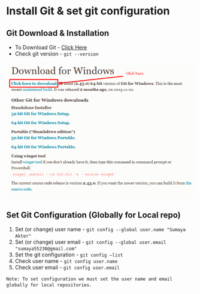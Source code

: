 # Install Git & set git configuration

## Git ​Download &​ Installation

- To Download Git - [Click Here](https://git-scm.com/download/win)
- Check git version - `git --version`

![git_download_link](../images/git_install.png)

## Set Git Configuration (Globally for Local repo)

1. Set (or change) user name - `git config --global user.name "Sumaya Akter"`
2. Set (or change) user email - `git config --global user.email "sumaya55230@gmail.com"`
3. Set the git configuration​ - `git config –list`
4. Check user name​ - `git config user.name`
5. Check user email - `git config user.email`

```markdownlint
Note: To set configuration we must set the user name and email globally for local repositories.
```
